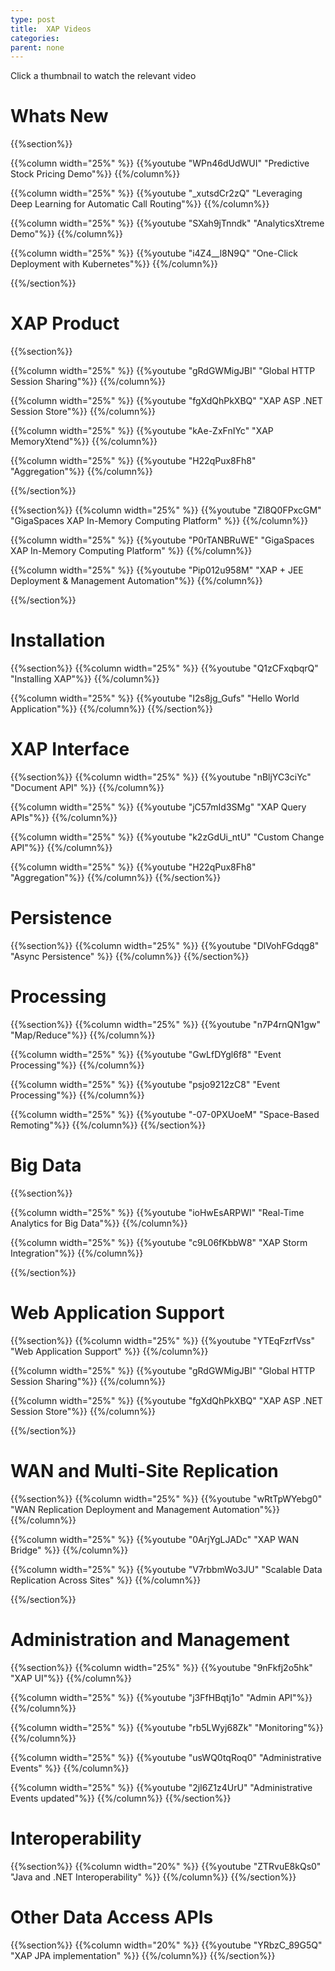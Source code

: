 ```yaml
---
type: post
title:  XAP Videos 
categories:
parent: none
---
```






Click a thumbnail to watch the relevant video



# Whats New

{{%section%}}

{{%column width="25%" %}}
{{%youtube "WPn46dUdWUI" "Predictive Stock Pricing Demo"%}}
{{%/column%}}

{{%column width="25%" %}}
{{%youtube "_xutsdCr2zQ" "Leveraging Deep Learning for Automatic Call Routing"%}}
{{%/column%}}


{{%column width="25%" %}}
{{%youtube "SXah9jTnndk" "AnalyticsXtreme Demo"%}}
{{%/column%}}

{{%column width="25%" %}}
{{%youtube "i4Z4__l8N9Q" "One-Click Deployment with Kubernetes"%}}
{{%/column%}}

{{%/section%}}
 

# XAP Product

{{%section%}}

{{%column width="25%" %}}
{{%youtube "gRdGWMigJBI" "Global HTTP Session Sharing"%}}
{{%/column%}}

{{%column width="25%" %}}
{{%youtube "fgXdQhPkXBQ" "XAP ASP .NET Session Store"%}}
{{%/column%}}


{{%column width="25%" %}}
{{%youtube "kAe-ZxFnIYc" "XAP MemoryXtend"%}}
{{%/column%}}

{{%column width="25%" %}}
{{%youtube "H22qPux8Fh8" "Aggregation"%}}
{{%/column%}}

{{%/section%}}

{{%section%}}
{{%column width="25%" %}}
{{%youtube "ZI8Q0FPxcGM" "GigaSpaces XAP In-Memory Computing Platform" %}}
{{%/column%}}


{{%column width="25%" %}}
{{%youtube "P0rTANBRuWE" "GigaSpaces XAP In-Memory Computing Platform" %}}
{{%/column%}}

{{%column width="25%" %}}
{{%youtube "Pip012u958M" "XAP + JEE Deployment & Management Automation"%}}
{{%/column%}}

{{%/section%}}




 

# Installation

{{%section%}}
{{%column width="25%" %}}
{{%youtube "Q1zCFxqbqrQ" "Installing XAP"%}}
{{%/column%}}

{{%column width="25%" %}}
{{%youtube "I2s8jg_Gufs" "Hello World Application"%}}
{{%/column%}}
{{%/section%}}




 

# XAP Interface



{{%section%}}
{{%column width="25%" %}}
{{%youtube "nBljYC3ciYc" "Document API" %}}
{{%/column%}}

{{%column width="25%" %}}
{{%youtube "jC57mId3SMg" "XAP Query APIs"%}}
{{%/column%}}


{{%column width="25%" %}}
{{%youtube "k2zGdUi_ntU" "Custom Change API"%}}
{{%/column%}}

{{%column width="25%" %}}
{{%youtube "H22qPux8Fh8" "Aggregation"%}}
{{%/column%}}
{{%/section%}}



 

# Persistence

{{%section%}}
{{%column width="25%" %}}
{{%youtube "DlVohFGdqg8" "Async Persistence" %}}
{{%/column%}}
{{%/section%}}

 

# Processing

{{%section%}}
{{%column width="25%" %}}
{{%youtube "n7P4rnQN1gw" "Map/Reduce"%}}
{{%/column%}}

{{%column width="25%" %}}
{{%youtube "GwLfDYgl6f8" "Event Processing"%}}
{{%/column%}}

{{%column width="25%" %}}
{{%youtube "psjo9212zC8" "Event Processing"%}}
{{%/column%}}


{{%column width="25%" %}}
{{%youtube "-07-0PXUoeM" "Space-Based Remoting"%}}
{{%/column%}}
{{%/section%}}



# Big Data

{{%section%}}

{{%column width="25%" %}}
{{%youtube "ioHwEsARPWI" "Real-Time Analytics for Big Data"%}}
{{%/column%}}

{{%column width="25%" %}}
{{%youtube "c9L06fKbbW8" "XAP Storm Integration"%}}
{{%/column%}}


{{%/section%}}




 

# Web Application Support

{{%section%}}
{{%column width="25%" %}}
{{%youtube "YTEqFzrfVss" "Web Application Support" %}}
{{%/column%}}

{{%column width="25%" %}}
{{%youtube "gRdGWMigJBI" "Global HTTP Session Sharing"%}}
{{%/column%}}

{{%column width="25%" %}}
{{%youtube "fgXdQhPkXBQ" "XAP ASP .NET Session Store"%}}
{{%/column%}}

{{%/section%}}




 

# WAN and Multi-Site Replication

{{%section%}}
{{%column width="25%" %}}
{{%youtube "wRtTpWYebg0" "WAN Replication Deployment and Management Automation"%}}
{{%/column%}}

{{%column width="25%" %}}
{{%youtube "0ArjYgLJADc" "XAP WAN Bridge" %}}
{{%/column%}}

{{%column width="25%" %}}
{{%youtube "V7rbbmWo3JU" "Scalable Data Replication Across Sites" %}}
{{%/column%}}


{{%/section%}}








# Administration and Management

{{%section%}}
{{%column width="25%" %}}
{{%youtube "9nFkfj2o5hk" "XAP UI"%}}
{{%/column%}}


{{%column width="25%" %}}
{{%youtube "j3FfHBqtj1o" "Admin API"%}}
{{%/column%}}

{{%column width="25%" %}}
{{%youtube "rb5LWyj68Zk" "Monitoring"%}}
{{%/column%}}


{{%column width="25%" %}}
{{%youtube "usWQ0tqRoq0" "Administrative Events" %}}
{{%/column%}}


{{%column width="25%" %}}
{{%youtube "2jI6Z1z4UrU" "Administrative Events updated"%}}
{{%/column%}}
{{%/section%}}






 

# Interoperability

{{%section%}}
{{%column width="20%" %}}
{{%youtube "ZTRvuE8kQs0" "Java and .NET Interoperability" %}}
{{%/column%}}
{{%/section%}}





# Other Data Access APIs

{{%section%}}
{{%column width="20%" %}}
{{%youtube "YRbzC_89G5Q" "XAP JPA implementation" %}}
{{%/column%}}
{{%/section%}}
